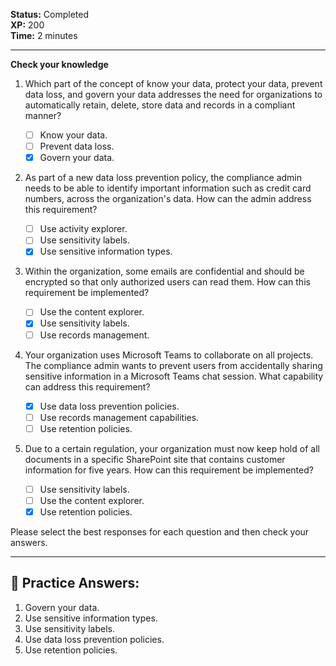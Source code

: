 
**Status:** Completed  
**XP:** 200  
**Time:** 2 minutes  

---

**Check your knowledge**

1. Which part of the concept of know your data, protect your data, prevent data loss, and govern your data addresses the need for organizations to automatically retain, delete, store data and records in a compliant manner?

   - [ ] Know your data.
   - [ ] Prevent data loss.
   - [x] Govern your data.

2. As part of a new data loss prevention policy, the compliance admin needs to be able to identify important information such as credit card numbers, across the organization's data. How can the admin address this requirement?

   - [ ] Use activity explorer.
   - [ ] Use sensitivity labels.
   - [x] Use sensitive information types.

3. Within the organization, some emails are confidential and should be encrypted so that only authorized users can read them. How can this requirement be implemented?

   - [ ] Use the content explorer.
   - [x] Use sensitivity labels.
   - [ ] Use records management.

4. Your organization uses Microsoft Teams to collaborate on all projects. The compliance admin wants to prevent users from accidentally sharing sensitive information in a Microsoft Teams chat session. What capability can address this requirement?

   - [x] Use data loss prevention policies.
   - [ ] Use records management capabilities.
   - [ ] Use retention policies.

5. Due to a certain regulation, your organization must now keep hold of all documents in a specific SharePoint site that contains customer information for five years. How can this requirement be implemented?

   - [ ] Use sensitivity labels.
   - [ ] Use the content explorer.
   - [x] Use retention policies.

Please select the best responses for each question and then check your answers.

---
## **🔑 Practice Answers:**

1. Govern your data.
2. Use sensitive information types.
3. Use sensitivity labels.
4. Use data loss prevention policies.
5. Use retention policies.